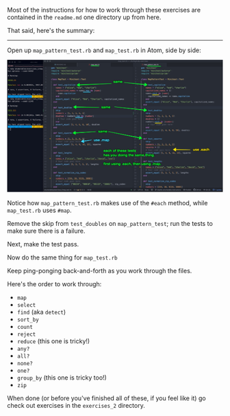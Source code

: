 Most of the instructions for how to work through these exercises are contained in the `readme.md` one directory up from here.

That said, here's the summary:

------------------

Open up `map_pattern_test.rb` and `map_test.rb` in Atom, side by side:

![Set up map and map_pattern_test side by side](/images/enumerables-setup-map.jpg)

Notice how `map_pattern_test.rb` makes use of the `#each` method, while `map_test.rb` uses `#map`.

Remove the skip from `test_doubles` on `map_pattern_test`; run the tests to make sure there is a failure.

Next, make the test pass.

Now do the same thing for `map_test.rb`

Keep ping-ponging back-and-forth as you work through the files.

Here's the order to work through:

* `map`
* `select`
* `find` (aka `detect`)
* `sort_by`
* `count`
* `reject`
* `reduce` (this one is tricky!)
* `any?`
* `all?`
* `none?`
* `one?`
* `group_by` (this one is tricky too!)
* `zip`

When done (or before you've finished all of these, if you feel like it) go check out exercises in the `exercises_2` directory. 

